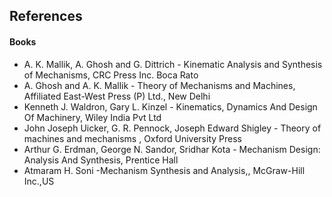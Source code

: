 ## References
#### Books
- A. K. Mallik, A. Ghosh and G. Dittrich - Kinematic Analysis and Synthesis of Mechanisms, CRC Press Inc. Boca Rato
- A. Ghosh and A. K. Mallik - Theory of Mechanisms and Machines, Affiliated East-West Press (P) Ltd., New Delhi
- Kenneth J. Waldron, Gary L. Kinzel - Kinematics, Dynamics And Design Of Machinery, Wiley India Pvt Ltd
- John Joseph Uicker, G. R. Pennock, Joseph Edward Shigley - Theory of machines and mechanisms , Oxford University Press
- Arthur G. Erdman, George N. Sandor, Sridhar Kota - Mechanism Design: Analysis And Synthesis, Prentice Hall
- Atmaram H. Soni -Mechanism Synthesis and Analysis,, McGraw-Hill Inc.,US





